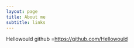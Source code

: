 ```yaml
---
layout: page
title: About me
subtitle: links
---
```

Hellowould github =https://github.com/Hellowould

